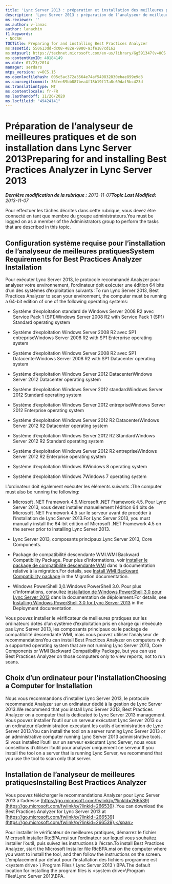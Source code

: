 ```yaml
---
title: 'Lync Server 2013 : préparation et installation des meilleures pratiques Analyzer'
description: 'Lync Server 2013 : préparation de l’analyseur de meilleures pratiques et installation'
ms.reviewer: ''
ms.author: v-lanac
author: lanachin
f1.keywords:
- NOCSH
TOCTitle: Preparing for and installing Best Practices Analyzer
ms:assetid: 550613dd-dc08-482e-9980-a3fe187cd162
ms:mtpsurl: https://technet.microsoft.com/en-us/library/Gg591347(v=OCS.15)
ms:contentKeyID: 48184149
ms.date: 07/23/2014
manager: serdars
mtps_version: v=OCS.15
ms.openlocfilehash: 005c5ac372a3564e74af549832830ebae899e9d3
ms.sourcegitcommit: 36fee89bb887bea4f18b19f17a8c69daf5bc423d
ms.translationtype: MT
ms.contentlocale: fr-FR
ms.lasthandoff: 11/26/2020
ms.locfileid: "49424141"
---
```

# <a name="preparing-for-and-installing-best-practices-analyzer-in-lync-server-2013"></a><span data-ttu-id="58d91-103">Préparation de l’analyseur de meilleures pratiques et de son installation dans Lync Server 2013</span><span class="sxs-lookup"><span data-stu-id="58d91-103">Preparing for and installing Best Practices Analyzer in Lync Server 2013</span></span>

<div data-xmlns="http://www.w3.org/1999/xhtml">

<div class="topic" data-xmlns="http://www.w3.org/1999/xhtml" data-msxsl="urn:schemas-microsoft-com:xslt" data-cs="https://msdn.microsoft.com/">

<div data-asp="https://msdn2.microsoft.com/asp">



</div>

<div id="mainSection">

<div id="mainBody"><span data-ttu-id="58d91-104">

<span> </span></span><span class="sxs-lookup"><span data-stu-id="58d91-104">

<span> </span></span></span>

<span data-ttu-id="58d91-105">_**Dernière modification de la rubrique :** 2013-11-07_</span><span class="sxs-lookup"><span data-stu-id="58d91-105">_**Topic Last Modified:** 2013-11-07_</span></span>

<span data-ttu-id="58d91-106">Pour effectuer les tâches décrites dans cette rubrique, vous devez être connecté en tant que membre du groupe administrateurs.</span><span class="sxs-lookup"><span data-stu-id="58d91-106">You must be logged on as a member of the Administrators group to perform the tasks that are described in this topic.</span></span>

<div>

## <a name="system-requirements-for-best-practices-analyzer-installation"></a><span data-ttu-id="58d91-107">Configuration système requise pour l’installation de l’analyseur de meilleures pratiques</span><span class="sxs-lookup"><span data-stu-id="58d91-107">System Requirements for Best Practices Analyzer Installation</span></span>

<span data-ttu-id="58d91-108">Pour exécuter Lync Server 2013, le protocole recommandé Analyzer pour analyser votre environnement, l’ordinateur doit exécuter une édition 64 bits d’un des systèmes d’exploitation suivants :</span><span class="sxs-lookup"><span data-stu-id="58d91-108">To run Lync Server 2013, Best Practices Analyzer to scan your environment, the computer must be running a 64-bit edition of one of the following operating systems:</span></span>

  - <span data-ttu-id="58d91-109">Système d’exploitation standard de Windows Server 2008 R2 avec Service Pack 1 (SP1)</span><span class="sxs-lookup"><span data-stu-id="58d91-109">Windows Server 2008 R2 with Service Pack 1 (SP1) Standard operating system</span></span>

  - <span data-ttu-id="58d91-110">Système d’exploitation Windows Server 2008 R2 avec SP1 entreprise</span><span class="sxs-lookup"><span data-stu-id="58d91-110">Windows Server 2008 R2 with SP1 Enterprise operating system</span></span>

  - <span data-ttu-id="58d91-111">Système d’exploitation Windows Server 2008 R2 avec SP1 Datacenter</span><span class="sxs-lookup"><span data-stu-id="58d91-111">Windows Server 2008 R2 with SP1 Datacenter operating system</span></span>

  - <span data-ttu-id="58d91-112">Système d’exploitation Windows Server 2012 Datacenter</span><span class="sxs-lookup"><span data-stu-id="58d91-112">Windows Server 2012 Datacenter operating system</span></span>

  - <span data-ttu-id="58d91-113">Système d’exploitation Windows Server 2012 standard</span><span class="sxs-lookup"><span data-stu-id="58d91-113">Windows Server 2012 Standard operating system</span></span>

  - <span data-ttu-id="58d91-114">Système d’exploitation Windows Server 2012 entreprise</span><span class="sxs-lookup"><span data-stu-id="58d91-114">Windows Server 2012 Enterprise operating system</span></span>

  - <span data-ttu-id="58d91-115">Système d’exploitation Windows Server 2012 R2 Datacenter</span><span class="sxs-lookup"><span data-stu-id="58d91-115">Windows Server 2012 R2 Datacenter operating system</span></span>

  - <span data-ttu-id="58d91-116">Système d’exploitation Windows Server 2012 R2 Standard</span><span class="sxs-lookup"><span data-stu-id="58d91-116">Windows Server 2012 R2 Standard operating system</span></span>

  - <span data-ttu-id="58d91-117">Système d’exploitation Windows Server 2012 R2 entreprise</span><span class="sxs-lookup"><span data-stu-id="58d91-117">Windows Server 2012 R2 Enterprise operating system</span></span>

  - <span data-ttu-id="58d91-118">Système d’exploitation Windows 8</span><span class="sxs-lookup"><span data-stu-id="58d91-118">Windows 8 operating system</span></span>

  - <span data-ttu-id="58d91-119">Système d’exploitation Windows 7</span><span class="sxs-lookup"><span data-stu-id="58d91-119">Windows 7 operating system</span></span>

<span data-ttu-id="58d91-120">L’ordinateur doit également exécuter les éléments suivants :</span><span class="sxs-lookup"><span data-stu-id="58d91-120">The computer must also be running the following:</span></span>

  - <span data-ttu-id="58d91-121">Microsoft .NET Framework 4,5.</span><span class="sxs-lookup"><span data-stu-id="58d91-121">Microsoft .NET Framework 4.5.</span></span> <span data-ttu-id="58d91-122">Pour Lync Server 2013, vous devez installer manuellement l’édition 64 bits de Microsoft .NET Framework 4,5 sur le serveur avant de procéder à l’installation de Lync Server 2013.</span><span class="sxs-lookup"><span data-stu-id="58d91-122">For Lync Server 2013, you must manually install the 64-bit edition of Microsoft .NET Framework 4.5 on the server prior to installing Lync Server 2013.</span></span>

  - <span data-ttu-id="58d91-123">Lync Server 2013, composants principaux.</span><span class="sxs-lookup"><span data-stu-id="58d91-123">Lync Server 2013, Core Components.</span></span>

  - <span data-ttu-id="58d91-124">Package de compatibilité descendante WMI.</span><span class="sxs-lookup"><span data-stu-id="58d91-124">WMI Backward Compatibility Package.</span></span> <span data-ttu-id="58d91-125">Pour plus d’informations, voir [installer le package de compatibilité descendante WMI](install-wmi-backward-compatibility-package.md) dans la documentation relative à la migration.</span><span class="sxs-lookup"><span data-stu-id="58d91-125">For details, see [Install WMI Backward Compatibility package](install-wmi-backward-compatibility-package.md) in the Migration documentation.</span></span>

  - <span data-ttu-id="58d91-126">Windows PowerShell 3,0.</span><span class="sxs-lookup"><span data-stu-id="58d91-126">Windows PowerShell 3.0.</span></span> <span data-ttu-id="58d91-127">Pour plus d’informations, consultez [installation de Windows PowerShell 3,0 pour Lync Server 2013](lync-server-2013-installing-windows-powershell-3-0.md) dans la documentation de déploiement.</span><span class="sxs-lookup"><span data-stu-id="58d91-127">For details, see [Installing Windows PowerShell 3.0 for Lync Server 2013](lync-server-2013-installing-windows-powershell-3-0.md) in the Deployment documentation.</span></span>

<span data-ttu-id="58d91-128">Vous pouvez installer le vérificateur de meilleures pratiques sur les ordinateurs dotés d’un système d’exploitation pris en charge qui n’exécute pas Lync Server 2013, les composants principaux ou le package de compatibilité descendante WMI, mais vous pouvez utiliser l’analyseur de recommandations</span><span class="sxs-lookup"><span data-stu-id="58d91-128">You can install Best Practices Analyzer on computers with a supported operating system that are not running Lync Server 2013, Core Components or WMI Backward Compatibility Package, but you can use Best Practices Analyzer on those computers only to view reports, not to run scans.</span></span>

</div>

<div>

## <a name="choosing-a-computer-for-installation"></a><span data-ttu-id="58d91-129">Choix d’un ordinateur pour l’installation</span><span class="sxs-lookup"><span data-stu-id="58d91-129">Choosing a Computer for Installation</span></span>

<span data-ttu-id="58d91-130">Nous vous recommandons d’installer Lync Server 2013, le protocole recommandé Analyzer sur un ordinateur dédié à la gestion de Lync Server 2013.</span><span class="sxs-lookup"><span data-stu-id="58d91-130">We recommend that you install Lync Server 2013, Best Practices Analyzer on a computer that is dedicated to Lync Server 2013 management.</span></span> <span data-ttu-id="58d91-131">Vous pouvez installer l’outil sur un serveur exécutant Lync Server 2013 ou un ordinateur d’administration exécutant les outils d’administration de Lync Server 2013.</span><span class="sxs-lookup"><span data-stu-id="58d91-131">You can install the tool on a server running Lync Server 2013 or an administrative computer running Lync Server 2013 administrative tools.</span></span> <span data-ttu-id="58d91-132">Si vous installez l’outil sur un serveur exécutant Lync Server, nous vous conseillons d’utiliser l’outil pour analyser uniquement ce serveur.</span><span class="sxs-lookup"><span data-stu-id="58d91-132">If you install the tool on a server that is running Lync Server, we recommend that you use the tool to scan only that server.</span></span>

</div>

<div>

## <a name="installing-best-practices-analyzer"></a><span data-ttu-id="58d91-133">Installation de l’analyseur de meilleures pratiques</span><span class="sxs-lookup"><span data-stu-id="58d91-133">Installing Best Practices Analyzer</span></span>

<span data-ttu-id="58d91-134">Vous pouvez télécharger le recommandations Analyzer pour Lync Server 2013 à l’adresse [https://go.microsoft.com/fwlink/p/?linkId=266539](https://go.microsoft.com/fwlink/p/?linkid=266539) .</span><span class="sxs-lookup"><span data-stu-id="58d91-134">You can download the Best Practices Analyzer for Lync Server 2013 at [https://go.microsoft.com/fwlink/p/?linkId=266539](https://go.microsoft.com/fwlink/p/?linkid=266539).</span></span>

<span data-ttu-id="58d91-135">Pour installer le vérificateur de meilleures pratiques, démarrez le fichier Microsoft installer RtcBPA.msi sur l’ordinateur sur lequel vous souhaitez installer l’outil, puis suivez les instructions à l’écran.</span><span class="sxs-lookup"><span data-stu-id="58d91-135">To install Best Practices Analyzer, start the Microsoft Installer file RtcBPA.msi on the computer where you want to install the tool, and then follow the instructions on the screen.</span></span> <span data-ttu-id="58d91-136">L’emplacement par défaut pour l’installation des fichiers programme est \<system drive\> \\ Program Files \\ Lync Server 2013 \\ BPA.</span><span class="sxs-lookup"><span data-stu-id="58d91-136">The default location for installing the program files is \<system drive\>\\Program Files\\Lync Server 2013\\BPA.</span></span>

<span data-ttu-id="58d91-137"></div>

</div>

<span> </span>

</div>

</div>

</span><span class="sxs-lookup"><span data-stu-id="58d91-137"></div>

</div>

<span> </span>

</div>

</div>

</span></span></div>

